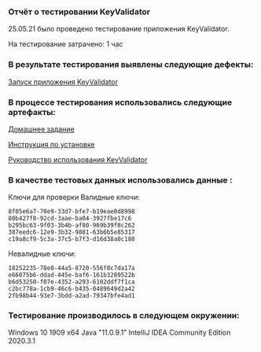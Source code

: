 ### Отчёт о тестировании KeyValidator 

25.05.21 было проведено тестирование приложения KeyValidator.

На тестирование затрачено: 1 час

### В результате тестирования выявлены следующие дефекты:

[Запуск приложения KeyValidator](https://github.com/MashaOsipova/Java-1.2/issues/2#issue-900704208)

### В процессе тестирования использовались следующие артефакты: 

[Домашнее задание](https://github.com/netology-code/javaqa-homeworks/tree/master/intro)

[Инструкция по установке ](https://github.com/netology-code/javaqa-homeworks/blob/master/intro/openjdk11-manual.md)

[Руководство использования KeyValidator](https://github.com/netology-code/javaqa-homeworks/blob/master/intro/user-manual.md)


### В качестве тестовых данных использовались данные :
Ключи для проверки
Валидные ключи:

<pre><code>8f05e6a7-70e9-33d7-bfe7-b19eae0d8998
80b427f8-92cd-3aae-ba04-3927fbe17c6
b295bc63-9f03-3b4b-af80-969b39f8c262
387eedc6-12e9-3b32-9881-63b6b5e85317
c19a8cf9-5c3a-37c5-b7f3-d16d38a0c180</code></pre>
Невалидные ключи:

<pre><code>18252235-78e0-44a5-8720-556f0c7da17a
e66075b6-ddad-445e-baf6-161b3289522b
b6d53250-f07e-4352-a293-6102ddf7f1ca
c2bc778a-1cb9-46c6-b435-0489649d2a42
2fb98b44-93e7-3bdd-a2ad-79347bfe4ad1</code></pre>

### Тестирование производилось в следующем окружении: 

Windows 10 1909 x64
Java "11.0.9.1"
IntelliJ IDEA Community Edition 2020.3.1
